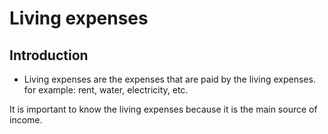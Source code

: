 # Living expenses
## Introduction
- Living expenses are the expenses that are paid by the living expenses. 
    for example: rent, water, electricity, etc.
    
It is important to know the living expenses because it is the main source of income.
